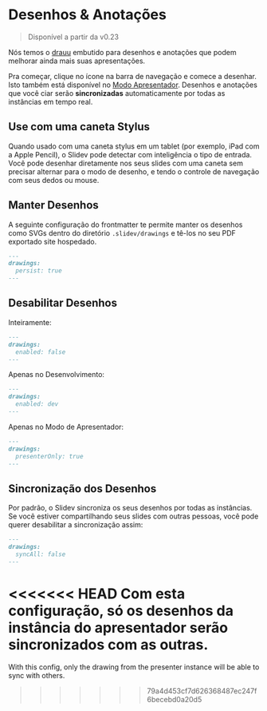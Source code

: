 # Desenhos & Anotações

> Disponível a partir da v0.23

Nós temos o [drauu](https://github.com/antfu/drauu) embutido para desenhos e anotações que podem melhorar ainda mais suas apresentações.

Pra começar, clique no ícone <carbon-pen class="inline-icon-btn"/> na barra de navegação e comece a desenhar. Isto também está disponível no [Modo Apresentador](/guide/presenter-mode). Desenhos e anotações que você ciar serão **sincronizadas** automaticamente por todas as instâncias em tempo real.

<TheTweet id="1424027510342250499" />

## Use com uma caneta Stylus

Quando usado com uma caneta stylus em um tablet (por exemplo, iPad com a Apple Pencil), o Slidev pode detectar com inteligência o tipo de entrada. Você pode desenhar diretamente nos seus slides com uma caneta sem precisar alternar para o modo de desenho, e tendo o controle de navegação com seus dedos ou mouse.

## Manter Desenhos

A seguinte configuração do frontmatter te permite manter os desenhos como SVGs dentro do diretório `.slidev/drawings` e tê-los no seu PDF exportado site hospedado.

```md
---
drawings:
  persist: true
---
```

## Desabilitar Desenhos

Inteiramente:

```md
---
drawings:
  enabled: false
---
```

Apenas no Desenvolvimento:

```md
---
drawings:
  enabled: dev
---
```

Apenas no Modo de Apresentador:

```md
---
drawings:
  presenterOnly: true
---
```

## Sincronização dos Desenhos

Por  padrão, o Slidev sincroniza os seus desenhos por todas as instâncias. Se você estiver compartilhando seus slides com outras pessoas, você pode querer desabilitar a sincronização assim:

```md
---
drawings:
  syncAll: false
---
```

<<<<<<< HEAD
Com esta configuração, só os desenhos da instância do apresentador serão sincronizados com as outras.
=======
With this config, only the drawing from the presenter instance will be able to sync with others.
>>>>>>> 79a4d453cf7d626368487ec247f6becebd0a20d5
